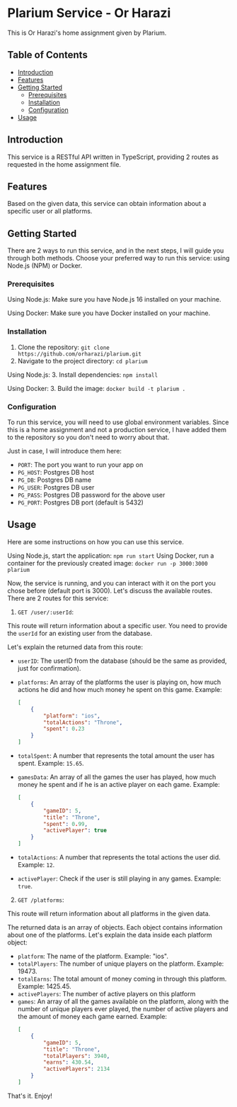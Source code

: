 # Plarium Service - Or Harazi

This is Or Harazi's home assignment given by Plarium.

## Table of Contents

-   [Introduction](#introduction)
-   [Features](#features)
-   [Getting Started](#getting-started)
    -   [Prerequisites](#prerequisites)
    -   [Installation](#installation)
    -   [Configuration](#configuration)
-   [Usage](#usage)

## Introduction

This service is a RESTful API written in TypeScript, providing 2 routes as requested in the home assignment file.

## Features

Based on the given data, this service can obtain information about a specific user or all platforms.

## Getting Started

There are 2 ways to run this service, and in the next steps, I will guide you through both methods.
Choose your preferred way to run this service: using Node.js (NPM) or Docker.

### Prerequisites

Using Node.js: Make sure you have Node.js 16 installed on your machine.

Using Docker: Make sure you have Docker installed on your machine.

### Installation

1. Clone the repository: `git clone https://github.com/orharazi/plarium.git`
2. Navigate to the project directory: `cd plarium`

Using Node.js: 3. Install dependencies: `npm install`

Using Docker: 3. Build the image: `docker build -t plarium .`

### Configuration

To run this service, you will need to use global environment variables.
Since this is a home assignment and not a production service,
I have added them to the repository so you don't need to worry about that.

Just in case, I will introduce them here:

-   `PORT`: The port you want to run your app on
-   `PG_HOST`: Postgres DB host
-   `PG_DB`: Postgres DB name
-   `PG_USER`: Postgres DB user
-   `PG_PASS`: Postgres DB password for the above user
-   `PG_PORT`: Postgres DB port (default is 5432)

## Usage

Here are some instructions on how you can use this service.

Using Node.js, start the application: `npm run start`
Using Docker, run a container for the previously created image: `docker run -p 3000:3000 plarium`

Now, the service is running, and you can interact with it on the port you chose before (default port is 3000).
Let's discuss the available routes.
There are 2 routes for this service:

1. `GET /user/:userId`:

This route will return information about a specific user.
You need to provide the `userId` for an existing user from the database.

Let's explain the returned data from this route:

-   `userID`: The userID from the database (should be the same as provided, just for confirmation).
-   `platforms`: An array of the platforms the user is playing on, how much actions he did and how much money he spent on this game.
    Example:

    ```json
    [
        {
            "platform": "ios",
            "totalActions": "Throne",
            "spent": 0.23
        }
    ]
    ```

-   `totalSpent`: A number that represents the total amount the user has spent. Example: `15.65`.
-   `gamesData`: An array of all the games the user has played, how much money he spent and if he is an active player on each game.
    Example:
    ```json
    [
        {
            "gameID": 5,
            "title": "Throne",
            "spent": 0.99,
            "activePlayer": true
        }
    ]
    ```
-   `totalActions`: A number that represents the total actions the user did. Example: `12`.
-   `activePlayer`: Check if the user is still playing in any games. Example: `true`.

2. `GET /platforms`:

This route will return information about all platforms in the given data.

The returned data is an array of objects. Each object contains information about one of the platforms.
Let's explain the data inside each platform object:

-   `platform`: The name of the platform. Example: "ios".
-   `totalPlayers`: The number of unique players on the platform. Example: 19473.
-   `totalEarns`: The total amount of money coming in through this platform. Example: 1425.45.
-   `activePlayers`: The number of active players on this platform
-   `games`: An array of all the games available on the platform, along with the number of unique players ever played, the number of active players and the amount of money each game earned.
    Example:
    ```json
    [
        {
            "gameID": 5,
            "title": "Throne",
            "totalPlayers": 3940,
            "earns": 430.54,
            "activePlayers": 2134
        }
    ]
    ```

That's it. Enjoy!

```

```

